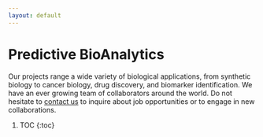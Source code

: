 ```yaml
---
layout: default
---
```


# Predictive BioAnalytics

 Our projects range a wide variety of biological applications, from synthetic biology to cancer biology, drug discovery, and biomarker identification. We have an ever growing team of collaborators around the world. Do not hesitate to [contact us](mailto:diogo.camacho@wyss.harvard.edu) to inquire about job opportunities or to engage in new collaborations.

1. TOC
{:toc}
